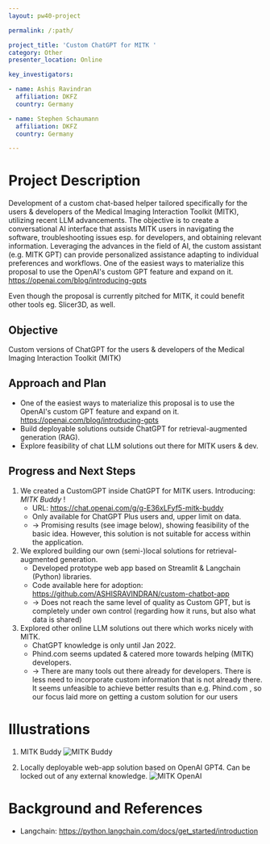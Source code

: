 ```yaml
---
layout: pw40-project

permalink: /:path/

project_title: 'Custom ChatGPT for MITK '
category: Other
presenter_location: Online

key_investigators:

- name: Ashis Ravindran
  affiliation: DKFZ
  country: Germany

- name: Stephen Schaumann
  affiliation: DKFZ
  country: Germany

---
```


# Project Description

<!-- Add a short paragraph describing the project. -->

Development of a custom chat-based helper tailored specifically for the users & developers of the Medical Imaging Interaction Toolkit (MITK), utilizing recent LLM advancements. The objective is to create a conversational AI interface that assists MITK users in navigating the software, troubleshooting issues esp. for developers, and obtaining relevant information. Leveraging the advances in the field of AI, the custom assistant (e.g. MITK GPT) can provide personalized assistance adapting to individual preferences and workflows.
One of the easiest ways to materialize this proposal to use the OpenAI's custom GPT feature and expand on it.
<https://openai.com/blog/introducing-gpts>

Even though the proposal is currently pitched for MITK, it could benefit other tools eg. Slicer3D, as well.

## Objective

<!-- Describe here WHAT you would like to achieve (what you will have as end result). -->

Custom versions of ChatGPT for the users & developers of the Medical Imaging Interaction Toolkit (MITK)

## Approach and Plan

<!-- Describe here HOW you would like to achieve the objectives stated above. -->

* One of the easiest ways to materialize this proposal is to use the OpenAI's custom GPT feature and expand on it.
<https://openai.com/blog/introducing-gpts>
* Build deployable solutions outside ChatGPT for retrieval-augmented generation (RAG).
* Explore feasibility of chat LLM solutions out there for MITK users & dev.

## Progress and Next Steps

<!-- Update this section as you make progress, describing of what you have ACTUALLY DONE.
     If there are specific steps that you could not complete then you can describe them here, too. -->
1. We created a CustomGPT inside ChatGPT for MITK users. Introducing: *MITK Buddy* !
    * URL: https://chat.openai.com/g/g-E36xLFyf5-mitk-buddy
    * Only available for ChatGPT Plus users and, upper limit on data.
    * -> Promising results (see image below), showing feasibility of the basic idea. However, this solution is not suitable for access within the application.
2. We explored building our own (semi-)local solutions for retrieval-augmented generation.
    * Developed prototype web app based on Streamlit & Langchain (Python) libraries.
    * Code available here for adoption: https://github.com/ASHISRAVINDRAN/custom-chatbot-app
    * -> Does not reach the same level of quality as Custom GPT, but is completely under own control (regarding how it runs, but also what data is shared)
3. Explored other online LLM solutions out there which works nicely with MITK.
    * ChatGPT knowledge is only until Jan 2022.
    * Phind.com seems updated & catered more towards helping (MITK) developers.
    *  -> There are many tools out there already for developers. There is less need to incorporate custom information that is not already there.
      It seems unfeasible to achieve better results than e.g. Phind.com , so our focus laid more on getting a custom solution for our users

# Illustrations

<!-- Add pictures and links to videos that demonstrate what has been accomplished. -->
1. MITK Buddy
   ![MITK Buddy](./mitk_buddy.png)

2. Locally deployable web-app solution based on OpenAI GPT4. Can be locked out of any external knowledge.
   ![MITK OpenAI](./MITK_local.png)


# Background and References

<!-- If you developed any software, include link to the source code repository.
     If possible, also add links to sample data, and to any relevant publications. -->

* Langchain: https://python.langchain.com/docs/get_started/introduction
